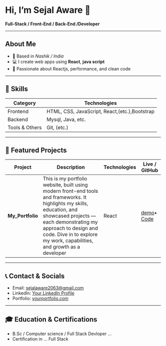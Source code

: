 # Hi, I’m Sejal Aware 👋  
**Full-Stack / Front-End / Back-End /Developer**

---

## About Me  
- 📍 Based in *Nashik / India*  
- 💻 I create web apps using **React**, **java script** 
- 🎯 Passionate about Reactjs, performance, and clean code

---

## 🔧 Skills  
| Category | Technologies |
|---|---|
| Frontend | HTML, CSS, JavaScript, React,(etc.),Bootstrap |
| Backend |Mysql, Java, etc. |
| Tools & Others | Git, (etc.) |
---

## 🚀 Featured Projects

| Project | Description | Technologies | Live / GitHub |
|---|---|---|---|
| **My_Portfolio** |This is my portfolio website, built using modern front-end tools and frameworks. It highlights my skills, education, and showcased projects — each demonstrating my approach to design and code. Dive in to explore my work, capabilities, and growth as a developer | React | [demo](https://sejal2063.github.io/My_Portfolio/)• [Code](https://github.com/sejal2063/My_Portfolio.git) |

---

## 📞 Contact & Socials  
- Email: sejalaware2063@gmail.com  
- LinkedIn: [Your LinkedIn Profile](www.linkedin.com/in/sejal-are-292b19310aw)  
- Portfolio: [yourportfolio.com](https://github.com/sejal2063/My_Portfolio.git)  

---

## 🎓 Education & Certifications 
- B.Sc / Computer science / Full Stack Devloper …  
- Certification in …  Full Stack

